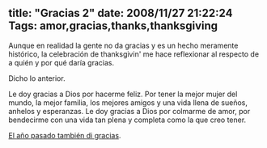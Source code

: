 title: "Gracias 2"
date: 2008/11/27 21:22:24
Tags: amor,gracias,thanks,thanksgiving
---
Aunque en realidad la gente no da gracias y es un hecho meramente histórico, la celebración de thanksgivin' me hace reflexionar al respecto de a quién y por qué daría gracias.

Dicho lo anterior.

Le doy gracias a Dios por hacerme feliz. Por tener la mejor mujer del mundo, la mejor familia, los mejores amigos y una vida llena de sueños, anhelos y esperanzas. Le doy gracias a Dios por colmarme de amor, por bendecirme con una vida tan plena y completa como la que creo tener.

<a href="http://log.damog.net/2007/11/gracias/">El año pasado también di gracias</a>.
